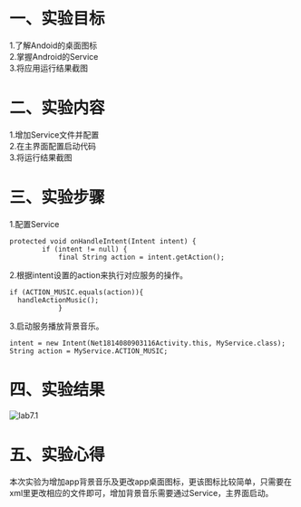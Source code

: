 # 一、实验目标

1.了解Andoid的桌面图标    
2.掌握Android的Service    
3.将应用运行结果截图   
 
# 二、实验内容
1.增加Service文件并配置    
2.在主界面配置启动代码    
3.将运行结果截图  


# 三、实验步骤
1.配置Service  
```
protected void onHandleIntent(Intent intent) {
        if (intent != null) {
            final String action = intent.getAction();
```
2.根据intent设置的action来执行对应服务的操作。    
```
if (ACTION_MUSIC.equals(action)){
  handleActionMusic();
            }
``` 
3.启动服务播放背景音乐。    
```
intent = new Intent(Net1814080903116Activity.this, MyService.class);
String action = MyService.ACTION_MUSIC;
``` 

# 四、实验结果
![lab7.1](https://github.com/Dlmdp/android-labs-2020/blob/master/students/net1814080903116/src/main/7.1.PNG)  
# 五、实验心得
本次实验为增加app背景音乐及更改app桌面图标，更该图标比较简单，只需要在xml里更改相应的文件即可，增加背景音乐需要通过Service，主界面启动。

